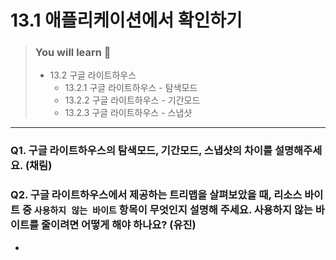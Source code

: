 # 13.1 애플리케이션에서 확인하기

> ### You will learn 📝
>
>- 13.2 구글 라이트하우스
>   - 13.2.1 구글 라이트하우스 - 탐색모드
>   - 13.2.2 구글 라이트하우스 - 기간모드
>   - 13.2.3 구글 라이트하우스 - 스냅샷

---

### Q1. 구글 라이트하우스의 탐색모드, 기간모드, 스냅샷의 차이를 설명해주세요. (채림)

### Q2. 구글 라이트하우스에서 제공하는 트리맵을 살펴보았을 때, 리소스 바이트 중 `사용하지 않는 바이트` 항목이 무엇인지 설명해 주세요. 사용하지 않는 바이트를 줄이려면 어떻게 해야 하나요? (유진)
- 
